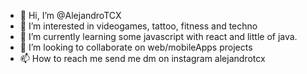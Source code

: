 - 👋 Hi, I’m @AlejandroTCX
- 👀 I’m interested in videogames, tattoo, fitness and techno
- 🌱 I’m currently learning some javascript with react and little of java. 
- 💞️ I’m looking to collaborate on web/mobileApps projects 
- 📫 How to reach me send me dm on instagram alejandrotcx

<!---
AlejandroTCX/AlejandroTCX is a ✨ special ✨ repository because its `README.md` (this file) appears on your GitHub profile.
You can click the Preview link to take a look at your changes.
--->
